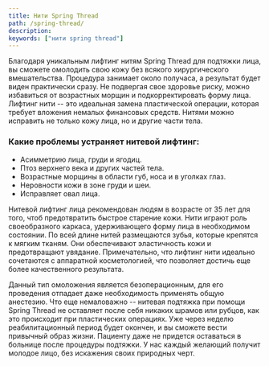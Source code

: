 ```yaml
---
title: Нити Spring Thread
path: /spring-thread/
description:
keywords: ["нити spring thread"]
---
```


Благодаря уникальным лифтинг нитям Spring Thread для подтяжки лица, вы
сможете омолодить свою кожу без всякого хирургического вмешательства.
Процедура занимает около получаса, а результат будет виден практически
сразу. Не подвергая свое здоровье риску, можно избавиться от возрастных
морщин и подкорректировать форму лица. Лифтинг нити -- это идеальная
замена пластической операции, которая требует вложения немалых
финансовых средств. Нитями можно исправить не только кожу лица, но и
другие части тела.

### Какие проблемы устраняет нитевой лифтинг:

* Асимметрию лица, груди и ягодиц.
* Птоз верхнего века и других частей тела.
* Возрастные морщины в области губ, носа и в уголках глаз.
* Неровности кожи в зоне груди и шеи.
* Исправляет овал лица.

Нитевой лифтинг лица рекомендован людям в возрасте от 35 лет для того,
чтоб предотвратить быстрое старение кожи. Нити играют роль своеобразного
каркаса, удерживающего форму лица в необходимом состоянии. По всей длине
нитей размещаются зубья, которые крепятся к мягким тканям. Они
обеспечивают эластичность кожи и предотвращают увядание. Примечательно,
что лифтинг нити идеально сочетаются с аппаратной косметологией, что
позволяет достичь еще более качественного результата.

Данный тип омоложения является безоперационным, для его проведения
отпадает даже необходимость применять общую анестезию. Что еще
немаловажно -- нитевая подтяжка при помощи Spring Thread не оставляет
после себя никаких шрамов или рубцов, как это происходит при
пластических операциях. Уже через неделю реабилитационный период будет
окончен, и вы сможете вести привычный образ жизни. Пациенту даже не
придется оставаться в больнице после процедуры подтяжки. У нас каждый
желающий получит молодое лицо, без искажения своих природных черт.
